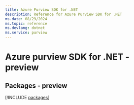 ```yaml
---
title: Azure Purview SDK for .NET
description: Reference for Azure Purview SDK for .NET
ms.date: 08/29/2024
ms.topic: reference
ms.devlang: dotnet
ms.service: purview
---
```

# Azure purview SDK for .NET - preview
## Packages - preview
[!INCLUDE [packages](purview-index.md)]